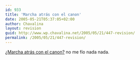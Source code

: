 ```yaml
---
id: 933
title: 'Marcha atrás con el canon'
date: 2005-05-21T05:37:05+02:00
author: Chavalina
layout: revision
guid: http://www.wp.chavalina.net/2005/05/21/447-revision/
permalink: /2005/05/21/447-revision/
---
```

<a href="http://www.elotrolado.net/vernoticia.php?s=&#038;idnoticia=9010" target="_blank">¿Marcha atrás con el canon?</a> no me fío nada nada.